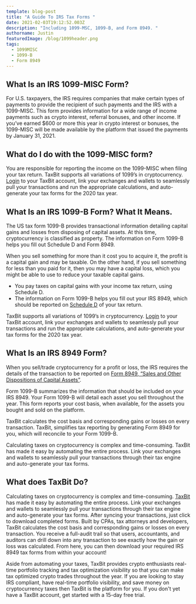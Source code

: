 ```yaml
---
template: blog-post
title: "A Guide To IRS Tax Forms "
date: 2021-02-03T19:12:52.003Z
description: "Including 1099-MSC, 1099-B, and Form 8949. "
authorname: Justin
featuredImage: /blog/1099header.png
tags:
  - 1099MISC
  - 1099-B
  - Form 8949
---
```



## What Is an IRS 1099-MISC Form? 

For U.S. taxpayers, the IRS requires companies that make certain types of payments to provide the recipient of such payments and the IRS with a 1099-MISC. This form provides information for a wide range of income payments such as crypto interest, referral bonuses, and other income. If you’ve earned $600 or more this year in crypto interest or bonuses, the 1099-MISC will be made available by the platform that issued the payments by January 31, 2021.

## What do I do with the 1099-MISC form?

You are responsible for reporting the income on the 1099-MISC when filing your tax return. TaxBit supports all variations of 1099’s in cryptocurrency. [Login](https://app.taxbit.com/login/) to your TaxBit account, link your exchanges and wallets to seamlessly pull your transactions and run the appropriate calculations, and auto-generate your tax forms for the 2020 tax year.

## What Is an IRS 1099-B Form? What It Means.

The US tax form 1099-B provides transactional information detailing capital gains and losses from disposing of capital assets. At this time, cryptocurrency is classified as property. The information on Form 1099-B helps you fill out Schedule D and Form 8949.

When you sell something for more than it cost you to acquire it, the profit is a capital gain and may be taxable. On the other hand, if you sell something for less than you paid for it, then you may have a capital loss, which you might be able to use to reduce your taxable capital gains.

* You pay taxes on capital gains with your income tax return, using Schedule D.
* The information on Form 1099-B helps you fill out your IRS 8949, which should be reported on [Schedule D](https://www.irs.gov/pub/irs-pdf/f1040sd.pdf) of your tax return.

TaxBit supports all variations of 1099’s in cryptocurrency. [Login](https://app.taxbit.com/login/) to your TaxBit account, link your exchanges and wallets to seamlessly pull your transactions and run the appropriate calculations, and auto-generate your tax forms for the 2020 tax year.

## What Is an IRS 8949 Form?

When you sell/trade cryptocurrency for a profit or loss, the IRS requires the details of the transaction to be reported on [Form 8949, “Sales and Other Dispositions of Capital Assets”](https://www.irs.gov/pub/irs-pdf/f8949.pdf).

Form 1099-B summarizes the information that should be included on your IRS 8949. Your Form 1099-B will detail each asset you sell throughout the year. This form reports your cost basis, when available, for the assets you bought and sold on the platform.

TaxBit calculates the cost basis and corresponding gains or losses on every transaction. TaxBit, simplifies tax reporting by generating Form 8949 for you, which will reconcile to your Form 1099-B.

Calculating taxes on cryptocurrency is complex and time-consuming. TaxBit has made it easy by automating the entire process. Link your exchanges and wallets to seamlessly pull your transactions through their tax engine and auto-generate your tax forms.

## What does TaxBit Do?

Calculating taxes on cryptocurrency is complex and time-consuming. [TaxBit](https://help.taxbit.com/hc/en-us/articles/360038627973-How-does-TaxBit-work-) has made it easy by automating the entire process. Link your exchanges and wallets to seamlessly pull your transactions through their tax engine and auto-generate your tax forms. After syncing your transactions, just click to download completed forms. Built by CPAs, tax attorneys and developers, TaxBit calculates the cost basis and corresponding gains or losses on every transaction. You receive a full-audit trail so that users, accountants, and auditors can drill down into any transaction to see exactly how the gain or loss was calculated. From here, you can then download your required IRS 8949 tax forms from within your account!

Aside from automating your taxes, TaxBit provides crypto enthusiasts real-time portfolio tracking and tax optimization visibility so that you can make tax optimized crypto trades throughout the year. If you are looking to stay IRS compliant, have real-time portfolio visibility, and save money on cryptocurrency taxes then TaxBit is the platform for you. If you don't yet have a TaxBit account, get started with a 15-day free trial.